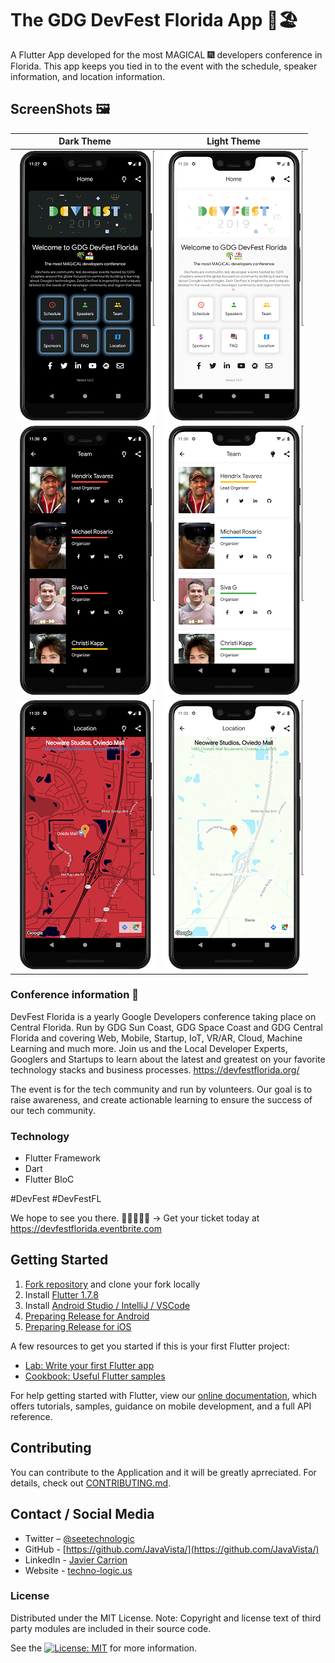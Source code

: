 # The GDG DevFest Florida App 🌴🏖

A Flutter App developed for the most MAGICAL 🎆 developers conference in Florida. This app keeps you tied in to the event with the schedule, speaker information, and location information.

## ScreenShots 🖼️

|             Dark Theme              |              Light Theme              |
| :----------------------------------: | :----------------------------------: |
| ![](./assets/images/dark_home.png) | ![](./assets/images/light_home.png) |
| ![](./assets/images/dark_team.png) | ![](./assets/images/light_team.png) |
| ![](./assets/images/dark_map.png) | ![](./assets/images/light_map.png) |

### Conference information 🍊

DevFest Florida is a yearly Google Developers conference taking place on Central Florida. Run by GDG Sun Coast, GDG Space Coast and GDG Central Florida and covering Web, Mobile, Startup, IoT, VR/AR, Cloud, Machine Learning and much more. Join us and the Local Developer Experts, Googlers and Startups to learn about the latest and greatest on your favorite technology stacks and business processes. https://devfestflorida.org/

The event is for the tech community and run by volunteers. Our goal is to raise awareness, and create actionable learning to ensure the success of our tech community.

### Technology

- Flutter Framework
- Dart
- Flutter BloC

#DevFest #DevFestFL

We hope to see you there.  🙋‍♀️🙋🏿‍♂️ → Get your ticket today at https://devfestflorida.eventbrite.com

## Getting Started

1. [Fork repository](https://github.com/iampawan/GDG-DevFest-App/fork) and clone your fork locally
2. Install [Flutter 1.7.8](https://flutter.dev/docs/get-started/install)
3. Install [Android Studio / IntelliJ / VSCode](https://flutter.dev/docs/development/tools/android-studio)
4. [Preparing Release for Android](https://flutter.dev/docs/deployment/android)
5. [Preparing Release for iOS](https://flutter.dev/docs/deployment/ios)

A few resources to get you started if this is your first Flutter project:

- [Lab: Write your first Flutter app](https://flutter.dev/docs/get-started/codelab)
- [Cookbook: Useful Flutter samples](https://flutter.dev/docs/cookbook)

For help getting started with Flutter, view our
[online documentation](https://flutter.dev/docs), which offers tutorials,
samples, guidance on mobile development, and a full API reference.

## Contributing

You can contribute to the Application and it will be greatly aprreciated. For details, check out [CONTRIBUTING.md](CONTRIBUTING.md).

## Contact / Social Media

- Twitter – [@seetechnologic](https://twitter.com/seetechnologic)
- GitHub - [https://github.com/JavaVista/](https://github.com/JavaVista/)
- LinkedIn - [Javier Carrion](https://www.linkedin.com/in/technologic)
- Website - [techno-logic.us](https://www.techno-logic.us)

### License

Distributed under the MIT License. Note: Copyright and license text of third party modules are included in their source code.

See the [![License: MIT](https://img.shields.io/badge/License-MIT-yellow.svg)](LICENSE.md)
for more information.